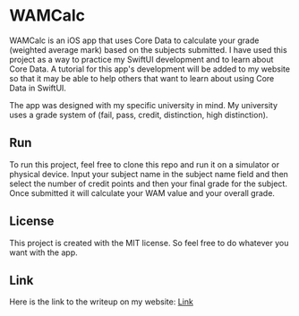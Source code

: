 # WAMCalc
WAMCalc is an iOS app that uses Core Data to calculate your grade (weighted average mark) based on the subjects submitted. I have used this project as a way to practice my SwiftUI development and to learn about Core Data. A tutorial for this app's development will be added to my website so that it may be able to help others that want to learn about using Core Data in SwiftUI.

The app was designed with my specific university in mind. My university uses a grade system of (fail, pass, credit, distinction, high distinction).

## Run
To run this project, feel free to clone this repo and run it on a simulator or physical device. Input your subject name in the subject name field and then select the number of credit points and then your final grade for the subject. Once submitted it will calculate your WAM value and your overall grade.

## License
This project is created with the MIT license. So feel free to do whatever you want with the app.

## Link
Here is the link to the writeup on my website: [Link](https://jyoung.co/posts/wamcalc/)
